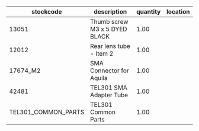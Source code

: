 |stockcode|description|quantity|location|
|---------|-----------|--------|--------|
|13051|Thumb screw M3 x 5 DYED BLACK|1.00||
|12012|Rear lens tube - Item 2|1.00||
|17674_M2|SMA Connector for Aquila|1.00||
|42481|TEL301 SMA Adapter Tube|1.00||
|TEL301_COMMON_PARTS|TEL301 Common Parts|1.00||

